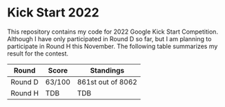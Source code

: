 # Kick Start 2022

This repository contains my code for 2022 Google Kick Start Competition. Although I have only participated in Round D so far, but I am planning to participate in Round H this November. The following table summarizes my result for the contest.

| Round  | Score | Standings |
| ------------- | ------------- | ------------- |
| Round D | 63/100 | 861st out of 8062 |
| Round H | TDB | TDB |
